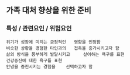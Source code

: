## 가족 대처 향상을 위한 준비



### 특성 / 관련요인 / 위험요인

>   

    위기가 성장에 미치는 긍정적인   영향을 인정함
    비슷한 상황을 경험한 타인과의   접촉을 증가시키고자 함
    삶의 방식을 풍부하게 발달시키고     싶어하는 욕구를 표현
    건강증진에 대한 욕구를 표현
    안녕을 증진시키는 경험을    선택하고자 함
